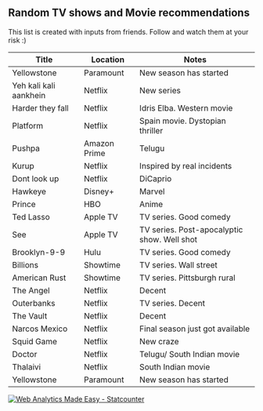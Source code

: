 ## Random TV shows and Movie recommendations

This list is created with inputs from friends. Follow and watch them at your risk :) 


| Title  | Location | Notes | 
| ------------- | ------------- | ----------- | 
| Yellowstone  | Paramount  | New season has started | 
| Yeh kali kali aankhein  | Netflix  | New series | 
| Harder they fall  | Netflix  | Idris Elba. Western movie | 
| Platform  | Netflix  | Spain movie. Dystopian thriller | 
| Pushpa  | Amazon Prime  | Telugu | 
| Kurup  | Netflix  | Inspired by real incidents | 
| Dont look up  | Netflix  | DiCaprio | 
| Hawkeye  | Disney+ | Marvel | 
| Prince  | HBO | Anime | 
| Ted Lasso  | Apple TV  | TV series. Good comedy | 
| See  |  Apple TV  | TV series. Post-apocalyptic show. Well shot | 
| Brooklyn-9-9  | Hulu  | TV series. Good comedy | 
| Billions  | Showtime  | TV series. Wall street | 
| American Rust  | Showtime  | TV series. Pittsburgh rural | 
| The Angel  | Netflix  | Decent | 
| Outerbanks  | Netflix  | TV series. Decent | 
| The Vault  | Netflix  | Decent | 
| Narcos Mexico | Netflix  | Final season just got available | 
| Squid Game  | Netflix  | New craze | 
| Doctor  | Netflix  | Telugu/ South Indian movie | 
| Thalaivi | Netflix  | South Indian movie | 
| Yellowstone  | Paramount  | New season has started | 











<script async src="https://www.googletagmanager.com/gtag/js?id=G-6G5BGHNBP2"></script>
<script>
  window.dataLayer = window.dataLayer || [];
  function gtag(){dataLayer.push(arguments);}
  gtag('js', new Date());

  gtag('config', 'G-6G5BGHNBP2');
</script>

<!-- Default Statcounter code for
https://praphul.github.io/tv/ https://praphul.github.io/tv/
-->
<script type="text/javascript">
var sc_project=12701884; 
var sc_invisible=1; 
var sc_security="1e9e1169"; 
</script>
<script type="text/javascript"
src="https://www.statcounter.com/counter/counter.js"
async></script>
<noscript><div class="statcounter"><a title="Web Analytics
Made Easy - Statcounter" href="https://statcounter.com/"
target="_blank"><img class="statcounter"
src="https://c.statcounter.com/12701884/0/1e9e1169/1/"
alt="Web Analytics Made Easy - Statcounter"
referrerPolicy="no-referrer-when-downgrade"></a></div></noscript>
<!-- End of Statcounter Code -->


 

